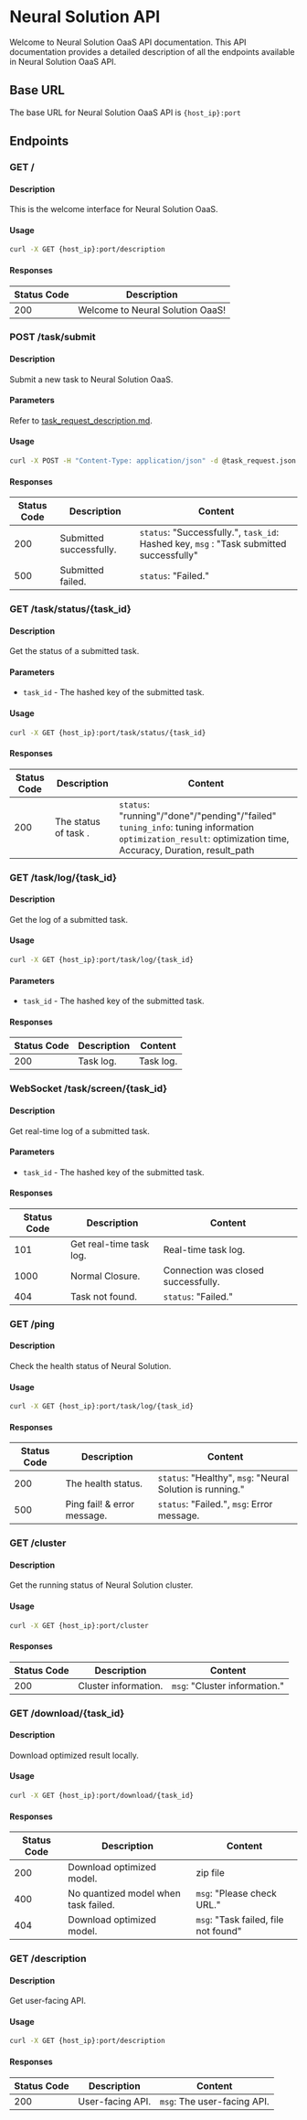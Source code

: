 # Neural Solution API

Welcome to Neural Solution OaaS API documentation. This API documentation provides a detailed description of all the endpoints available in Neural Solution OaaS API.

## Base URL

The base URL for Neural Solution OaaS API is `{host_ip}:port`

## Endpoints

### GET /

#### Description

This is the welcome interface for Neural Solution OaaS.

#### Usage
```bash
curl -X GET {host_ip}:port/description
```

#### Responses

| Status Code | Description                                       |
| ----------- | ------------------------------------------------- |
| 200         | Welcome to Neural Solution OaaS!                  |


### POST /task/submit

#### Description

Submit a new task to Neural Solution OaaS.

#### Parameters

Refer to [task_request_description.md](./template/task_request_description.md).

#### Usage
```bash
curl -X POST -H "Content-Type: application/json" -d @task_request.json {host_ip}:port/task/submit
```
#### Responses

| Status Code | Description             | Content               |
| ----------- | -----------------------| ---------------------|
| 200         | Submitted successfully.| `status`: "Successfully.", `task_id`: Hashed key, `msg` : "Task submitted successfully"|
| 500         | Submitted failed.       | `status`: "Failed."  |

### GET /task/status/{task_id}

#### Description

Get the status of a submitted task.

#### Parameters

- `task_id` - The hashed key of the submitted task.

#### Usage
```bash
curl -X GET {host_ip}:port/task/status/{task_id}
```

#### Responses

| Status Code | Description      | Content       |
| ----------- | ---------------- | ------------- |
| 200         | The status of task .  | `status`: "running"/"done"/"pending"/"failed"</br> `tuning_info`: tuning information</br> `optimization_result`: optimization time, Accuracy, Duration, result_path|

### GET /task/log/{task_id}

#### Description

Get the log of a submitted task.

#### Usage
```bash
curl -X GET {host_ip}:port/task/log/{task_id}
```

#### Parameters

- `task_id` - The hashed key of the submitted task.

#### Responses

| Status Code | Description | Content      |
| ----------- | ----------- | ------------ |
| 200         | Task log.   | Task log.    |

### WebSocket /task/screen/{task_id}

#### Description

Get real-time log of a submitted task.

#### Parameters

- `task_id` - The hashed key of the submitted task.

#### Responses

| Status Code | Description                              | Content               |
| ----------- | ---------------------------------------- | ---------------------|
| 101         | Get real-time task log.                  | Real-time task log.   |
| 1000        | Normal Closure.                          | Connection was closed successfully.|
| 404         | Task not found.                          | `status`: "Failed."  |

### GET /ping

#### Description

Check the health status of Neural Solution.

#### Usage
```bash
curl -X GET {host_ip}:port/task/log/{task_id}
```

#### Responses

| Status Code | Description  | Content                                |
| ----------- | ------------ | -------------------------------------- |
| 200         | The health status. | `status`: "Healthy", `msg`: "Neural Solution is running." |
| 500         | Ping fail! & error message. | `status`: "Failed.", `msg`: Error message. |


### GET /cluster

#### Description

Get the running status of Neural Solution cluster.

#### Usage
```bash
curl -X GET {host_ip}:port/cluster
```

#### Responses

| Status Code | Description | Content                                    |
| ----------- | ------------| ------------------------------------------ |
| 200         | Cluster information. |  `msg`: "Cluster information." |

### GET /download/{task_id}

#### Description

Download optimized result locally.

#### Usage
```bash
curl -X GET {host_ip}:port/download/{task_id}
```

#### Responses

| Status Code | Description | Content          |
| ----------- | ----------- | ---------------- |
| 200         | Download optimized model. | zip file |
| 400         | No quantized model when task failed. | `msg`: "Please check URL." |
| 404         | Download optimized model. | `msg`: "Task failed, file not found" |


### GET /description

#### Description

Get user-facing API.

#### Usage
```bash
curl -X GET {host_ip}:port/description
```

#### Responses

| Status Code | Description | Content          |
| ----------- | ----------- | ---------------- |
| 200         | User-facing API. | `msg`: The user-facing API. |